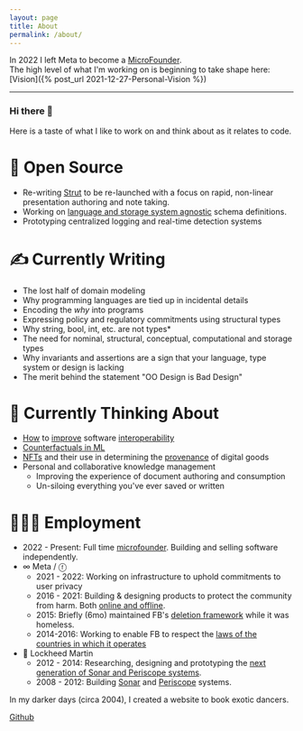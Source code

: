 ```yaml
---
layout: page
title: About
permalink: /about/
---
```


In 2022 I left Meta to become a [MicroFounder](https://microfounder.com/).
<br/>The high level of what I'm working on is beginning to take shape here: [Vision]({% post_url 2021-12-27-Personal-Vision %})

---

### Hi there 👋

Here is a taste of what I like to work on and think about as it relates to code.

# 🔭 Open Source

- Re-writing [Strut](https://github.com/tantaman/Strut) to be re-launched with a focus on rapid, non-linear presentation authoring and note taking.
- Working on [language and storage system agnostic](https://github.com/tantaman/aphrodite) schema definitions.
- Prototyping centralized logging and real-time detection systems

# ✍️ Currently Writing

- The lost half of domain modeling
- Why programming languages are tied up in incidental details
- Encoding the _why_ into programs
- Expressing policy and regulatory commitments using structural types
- Why string, bool, int, etc. are not types\*
- The need for nominal, structural, conceptual, computational and storage types
- Why invariants and assertions are a sign that your language, type system or design is lacking
- The merit behind the statement "OO Design is Bad Design"

# 🤔 Currently Thinking About

- [How](https://www.geoffreylitt.com/2021/03/05/bring-your-own-client.html) to [improve](https://plaintextaccounting.org/) software [interoperability](https://stratechery.com/2021/the-webs-missing-interoperability/)
- [Counterfactuals in ML](https://www.amazon.com/Book-Why-Science-Cause-Effect/dp/1541698967/ref=asc_df_1541698967/?tag=hyprod-20&linkCode=df0&hvadid=459440273404&hvpos=&hvnetw=g&hvrand=6941749223415101727&hvpone=&hvptwo=&hvqmt=&hvdev=c&hvdvcmdl=&hvlocint=&hvlocphy=9007770&hvtargid=pla-917887947980&psc=1)
- [NFTs](https://en.wikipedia.org/wiki/Non-fungible_token) and their use in determining the [provenance](https://en.wikipedia.org/wiki/Provenance) of digital goods
- Personal and collaborative knowledge management
  - Improving the experience of document authoring and consumption
  - Un-siloing everything you've ever saved or written

# 👨🏻‍🔬 Employment

- 2022 - Present: Full time [microfounder](https://microfounder.com/). Building and selling software independently.
- ∞ Meta / ⓕ
  - 2021 - 2022: Working on infrastructure to uphold commitments to user privacy
  - 2016 - 2021: Building & designing products to protect the community from harm. Both [online and offline](https://about.fb.com/news/category/integrity-security/).
  - 2015: Briefly (6mo) maintained FB's [deletion framework](https://engineering.fb.com/2020/08/12/security/delf/) while it was homeless.
  - 2014-2016: Working to enable FB to respect the [laws of the countries in which it operates](https://transparency.facebook.com/)
- 🚢 Lockheed Martin
  - 2012 - 2014: Researching, designing and prototyping the [next generation of Sonar and Periscope systems](https://www.lockheedmartin.com/en-us/news/features/2016/webt-navy-area-51.html).
  - 2008 - 2012: Building [Sonar](https://en.wikipedia.org/wiki/Sonar) and [Periscope](://en.wikipedia.org/wiki/Periscope) systems.

In my darker days (circa 2004), I created a website to book exotic dancers.

[Github](https://github.com/tantaman)

